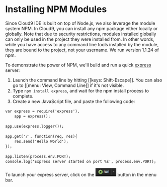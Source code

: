 # Installing NPM Modules

Since Cloud9 IDE is built on top of Node.js, we also leverage the module system NPM. In Cloud9, you can install any npm package either locally or globally. Note that due to security restrictions, modules installed globally can only be used in the project they were installed from. In other words, while you have access to any command line  tools installed by the module, they are bound to the project, not your username. We run version 1.1.24 of npm.

To demonstrate the power of NPM, we'll build and run a quick [express](http://expressjs.com/) server:

1. Launch the command line by hitting [[keys: Shift-Escape]]. You can also go to [[menu: View, Command Line]] if it's not visible.
2. Type `npm install express`, and wait for the npm install process to complete.
3. Create a new JavaScript file, and paste the following code:

```
var express = require('express'),
    app = express();

app.use(express.logger());

app.get('/', function(req, res){
    res.send('Hello World');
});

app.listen(process.env.PORT);
console.log('Express server started on port %s', process.env.PORT);
```

To launch your express server, click on the ![The Run Button](./resources/icons/runButton.png) button in the menu bar.